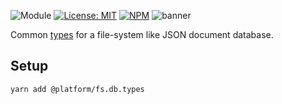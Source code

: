 ![Module](https://img.shields.io/badge/%40platform-fs.db.types-%23EA4E7E.svg)
[![License: MIT](https://img.shields.io/badge/license-MIT-blue.svg)](https://opensource.org/licenses/MIT)
[![NPM](https://img.shields.io/npm/v/@platform/fs.db.types.svg?colorB=blue&style=flat)](https://www.npmjs.com/package/@platform/fs.db.types)
![banner](https://uih.sfo2.digitaloceanspaces.com/%40platform/repo-banners/fs.db.types.png)

Common [types](https://www.typescriptlang.org) for a file-system like JSON document database.

## Setup

    yarn add @platform/fs.db.types 
